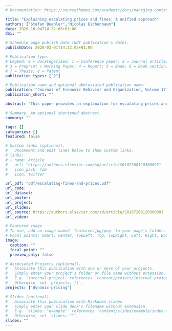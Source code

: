 ```yaml
---
# Documentation: https://sourcethemes.com/academic/docs/managing-content/

title: "Explaining escalating prices and fines: A unified approach"
authors: ["Stefan Buehler","Nicolas Eschenbaum"]
date: 2020-10-04T14:32:05+01:00
doi: ""

# Schedule page publish date (NOT publication's date).
publishDate: 2020-03-01T14:32:05+01:00

# Publication type.
# Legend: 0 = Uncategorized; 1 = Conference paper; 2 = Journal article;
# 3 = Preprint / Working Paper; 4 = Report; 5 = Book; 6 = Book section;
# 7 = Thesis; 8 = Patent
publication_types: ["2"]

# Publication name and optional abbreviated publication name.
publication: "Journal of Economic Behavior and Organization, Volume 171, March 2020, Pages 153-164"
publication_short: ""

abstract: "This paper provides an explanation for escalating prices and fines based on a unified analytical framework that nests monopoly pricing and optimal law enforcement. We show that escalation emerges as an optimal outcome if the principal (i) lacks commitment ability, and (ii) gives less than full weight to agent benefits. Escalation is driven by decreasing transfers for non-active agents rather than increasing transfers for active agents. Some forward-looking agents then strategically delay their activity, which drives a wedge between the optimal static transfer and the benefit of an indifferent agent. This wedge is the source of escalation."

# Summary. An optional shortened abstract.
summary: ""

tags: []
categories: []
featured: false

# Custom links (optional).
#   Uncomment and edit lines below to show custom links.
# links:
# - name: Article
#   url: "https://authors.elsevier.com/sd/article/S0167268120300093"
#   icon_pack: fab
#   icon: twitter

url_pdf: "pdf/escalating-fines-and-prices.pdf"
url_code:
url_dataset:
url_poster:
url_project:
url_slides:
url_source: https://authors.elsevier.com/sd/article/S0167268120300093
url_video:

# Featured image
# To use, add an image named `featured.jpg/png` to your page's folder. 
# Focal points: Smart, Center, TopLeft, Top, TopRight, Left, Right, BottomLeft, Bottom, BottomRight.
image:
  caption: ""
  focal_point: ""
  preview_only: false

# Associated Projects (optional).
#   Associate this publication with one or more of your projects.
#   Simply enter your project's folder or file name without extension.
#   E.g. `internal-project` references `content/project/internal-project/index.md`.
#   Otherwise, set `projects: []`.
projects: ["dynamic-pricing"]

# Slides (optional).
#   Associate this publication with Markdown slides.
#   Simply enter your slide deck's filename without extension.
#   E.g. `slides: "example"` references `content/slides/example/index.md`.
#   Otherwise, set `slides: ""`.
slides: ""
---
```

